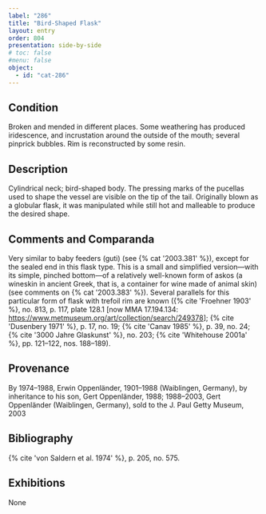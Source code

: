 ```yaml
---
label: "286"
title: "Bird-Shaped Flask"
layout: entry
order: 804
presentation: side-by-side
# toc: false
#menu: false 
object:
  - id: "cat-286"
---
```


## Condition

Broken and mended in different places. Some weathering has produced iridescence, and incrustation around the outside of the mouth; several pinprick bubbles. Rim is reconstructed by some resin.

## Description

Cylindrical neck; bird-shaped body. The pressing marks of the pucellas used to shape the vessel are visible on the tip of the tail. Originally blown as a globular flask, it was manipulated while still hot and malleable to produce the desired shape.

## Comments and Comparanda

Very similar to baby feeders (guti) (see {% cat '2003.381' %}), except for the sealed end in this flask type. This is a small and simplified version—with its simple, pinched bottom—of a relatively well-known form of askos (a wineskin in ancient Greek, that is, a container for wine made of animal skin) (see comments on {% cat '2003.383' %}). Several parallels for this particular form of flask with trefoil rim are known ({% cite 'Froehner 1903' %}, no. 813, p. 117, plate 128.1 [now MMA 17.194.134: <https://www.metmuseum.org/art/collection/search/249378>]; {% cite 'Dusenbery 1971' %}, p. 17, no. 19; {% cite 'Canav 1985' %}, p. 39, no. 24; {% cite '3000 Jahre Glaskunst' %}, no. 203; {% cite 'Whitehouse 2001a' %}, pp. 121–122, nos. 188–189).

## Provenance

By 1974–1988, Erwin Oppenländer, 1901–1988 (Waiblingen, Germany), by inheritance to his son, Gert Oppenländer, 1988; 1988–2003, Gert Oppenländer (Waiblingen, Germany), sold to the J. Paul Getty Museum, 2003

## Bibliography

{% cite 'von Saldern et al. 1974' %}, p. 205, no. 575.

## Exhibitions

None